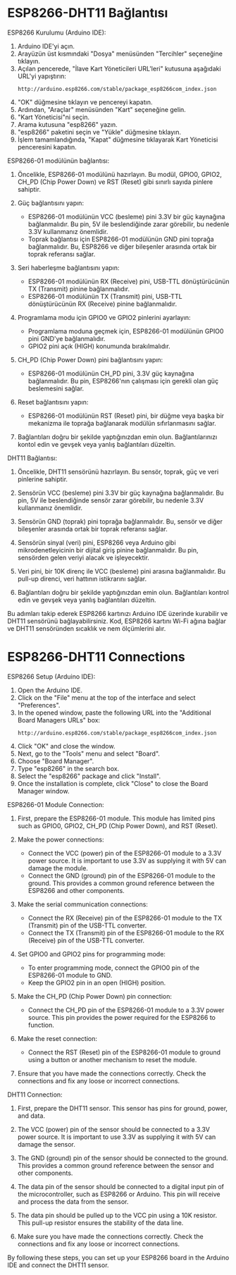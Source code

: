 # ESP8266-DHT11 Bağlantısı


ESP8266 Kurulumu (Arduino IDE):

1. Arduino IDE'yi açın.
2. Arayüzün üst kısmındaki "Dosya" menüsünden "Tercihler" seçeneğine tıklayın.
3. Açılan pencerede, "İlave Kart Yöneticileri URL'leri" kutusuna aşağıdaki URL'yi yapıştırın:
   ```
   http://arduino.esp8266.com/stable/package_esp8266com_index.json
   ```
4. "OK" düğmesine tıklayın ve pencereyi kapatın.
5. Ardından, "Araçlar" menüsünden "Kart" seçeneğine gelin.
6. "Kart Yöneticisi"ni seçin.
7. Arama kutusuna "esp8266" yazın.
8. "esp8266" paketini seçin ve "Yükle" düğmesine tıklayın.
9. İşlem tamamlandığında, "Kapat" düğmesine tıklayarak Kart Yöneticisi penceresini kapatın.


ESP8266-01 modülünün bağlantısı:

1. Öncelikle, ESP8266-01 modülünü hazırlayın. Bu modül, GPIO0, GPIO2, CH_PD (Chip Power Down) ve RST (Reset) gibi sınırlı sayıda pinlere sahiptir.

2. Güç bağlantısını yapın:
   - ESP8266-01 modülünün VCC (besleme) pini 3.3V bir güç kaynağına bağlanmalıdır. Bu pin, 5V ile beslendiğinde zarar görebilir, bu nedenle 3.3V kullanmanız önemlidir.
   - Toprak bağlantısı için ESP8266-01 modülünün GND pini toprağa bağlanmalıdır. Bu, ESP8266 ve diğer bileşenler arasında ortak bir toprak referansı sağlar.

3. Seri haberleşme bağlantısını yapın:
   - ESP8266-01 modülünün RX (Receive) pini, USB-TTL dönüştürücünün TX (Transmit) pinine bağlanmalıdır.
   - ESP8266-01 modülünün TX (Transmit) pini, USB-TTL dönüştürücünün RX (Receive) pinine bağlanmalıdır.

4. Programlama modu için GPIO0 ve GPIO2 pinlerini ayarlayın:
   - Programlama moduna geçmek için, ESP8266-01 modülünün GPIO0 pini GND'ye bağlanmalıdır.
   - GPIO2 pini açık (HIGH) konumunda bırakılmalıdır.

5. CH_PD (Chip Power Down) pini bağlantısını yapın:
   - ESP8266-01 modülünün CH_PD pini, 3.3V güç kaynağına bağlanmalıdır. Bu pin, ESP8266'nın çalışması için gerekli olan güç beslemesini sağlar.

6. Reset bağlantısını yapın:
   - ESP8266-01 modülünün RST (Reset) pini, bir düğme veya başka bir mekanizma ile toprağa bağlanarak modülün sıfırlanmasını sağlar.

7. Bağlantıları doğru bir şekilde yaptığınızdan emin olun. Bağlantılarınızı kontol edin ve gevşek veya yanlış bağlantıları düzeltin.


DHT11 Bağlantısı:

1. Öncelikle, DHT11 sensörünü hazırlayın. Bu sensör, toprak, güç ve veri pinlerine sahiptir.

2. Sensörün VCC (besleme) pini 3.3V bir güç kaynağına bağlanmalıdır. Bu pin, 5V ile beslendiğinde sensör zarar görebilir, bu nedenle 3.3V kullanmanız önemlidir.

3. Sensörün GND (toprak) pini toprağa bağlanmalıdır. Bu, sensör ve diğer bileşenler arasında ortak bir toprak referansı sağlar.

4. Sensörün sinyal (veri) pini, ESP8266 veya Arduino gibi mikrodenetleyicinin bir dijital giriş pinine bağlanmalıdır. Bu pin, sensörden gelen veriyi alacak ve işleyecektir.

5. Veri pini, bir 10K direnç ile VCC (besleme) pini arasına bağlanmalıdır. Bu pull-up direnci, veri hattının istikrarını sağlar.

6. Bağlantıları doğru bir şekilde yaptığınızdan emin olun. Bağlantıları kontrol edin ve gevşek veya yanlış bağlantıları düzeltin.



Bu adımları takip ederek ESP8266 kartınızı Arduino IDE üzerinde kurabilir ve DHT11 sensörünü bağlayabilirsiniz. Kod, ESP8266 kartını Wi-Fi ağına bağlar ve DHT11 sensöründen sıcaklık ve nem ölçümlerini alır.





# ESP8266-DHT11 Connections

ESP8266 Setup (Arduino IDE):

1. Open the Arduino IDE.
2. Click on the "File" menu at the top of the interface and select "Preferences".
3. In the opened window, paste the following URL into the "Additional Board Managers URLs" box:
   ```
   http://arduino.esp8266.com/stable/package_esp8266com_index.json
   ```
4. Click "OK" and close the window.
5. Next, go to the "Tools" menu and select "Board".
6. Choose "Board Manager".
7. Type "esp8266" in the search box.
8. Select the "esp8266" package and click "Install".
9. Once the installation is complete, click "Close" to close the Board Manager window.


ESP8266-01 Module Connection:

1. First, prepare the ESP8266-01 module. This module has limited pins such as GPIO0, GPIO2, CH_PD (Chip Power Down), and RST (Reset).

2. Make the power connections:
   - Connect the VCC (power) pin of the ESP8266-01 module to a 3.3V power source. It is important to use 3.3V as supplying it with 5V can damage the module.
   - Connect the GND (ground) pin of the ESP8266-01 module to the ground. This provides a common ground reference between the ESP8266 and other components.

3. Make the serial communication connections:
   - Connect the RX (Receive) pin of the ESP8266-01 module to the TX (Transmit) pin of the USB-TTL converter.
   - Connect the TX (Transmit) pin of the ESP8266-01 module to the RX (Receive) pin of the USB-TTL converter.

4. Set GPIO0 and GPIO2 pins for programming mode:
   - To enter programming mode, connect the GPIO0 pin of the ESP8266-01 module to GND.
   - Keep the GPIO2 pin in an open (HIGH) position.

5. Make the CH_PD (Chip Power Down) pin connection:
   - Connect the CH_PD pin of the ESP8266-01 module to a 3.3V power source. This pin provides the power required for the ESP8266 to function.

6. Make the reset connection:
   - Connect the RST (Reset) pin of the ESP8266-01 module to ground using a button or another mechanism to reset the module.

7. Ensure that you have made the connections correctly. Check the connections and fix any loose or incorrect connections.


DHT11 Connection:

1. First, prepare the DHT11 sensor. This sensor has pins for ground, power, and data.

2. The VCC (power) pin of the sensor should be connected to a 3.3V power source. It is important to use 3.3V as supplying it with 5V can damage the sensor.

3. The GND (ground) pin of the sensor should be connected to the ground. This provides a common ground reference between the sensor and other components.

4. The data pin of the sensor should be connected to a digital input pin of the microcontroller, such as ESP8266 or Arduino. This pin will receive and process the data from the sensor.

5. The data pin should be pulled up to the VCC pin using a 10K resistor. This pull-up resistor ensures the stability of the data line.

6. Make sure you have made the connections correctly. Check the connections and fix any loose or incorrect connections.

By following these steps, you can set up your ESP8266 board in the Arduino IDE and connect the DHT11 sensor.

